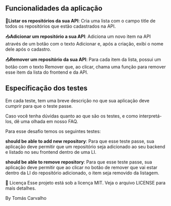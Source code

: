 ## Funcionalidades da aplicação ##

📃**Listar os repositórios da sua API**: Cria uma lista com o campo title de todos os repositórios que estão cadastrados na API.

📥**Adicionar um repositório a sua API**: Adiciona um novo item na API através de um botão com o texto Adicionar e, após a criação, exibi o nome dele após o cadastro.

📤**Remover um repositório da sua API**: Para cada item da lista, possui um botão com o texto Remover que, ao clicar, chama uma função para remover esse item da lista do frontend e da API.

## Específicação dos testes ##
Em cada teste, tem uma breve descrição no que sua aplicação deve cumprir para que o teste passe.

Caso você tenha dúvidas quanto ao que são os testes, e como interpretá-los, dê uma olhada em nosso FAQ.

Para esse desafio temos os seguintes testes:

**should be able to add new repository**: Para que esse teste passe, sua aplicação deve permitir que um repositório seja adicionado ao seu backend e listado no seu frontend dentro de uma LI.

**should be able to remove repository**: Para que esse teste passe, sua aplicação deve permitir que ao clicar no botão de remover que vai estar dentro da LI do repositório adicionado, o item seja removido da listagem.

📝 Licença
Esse projeto está sob a licença MIT. Veja o arquivo LICENSE para mais detalhes.

By Tomás Carvalho
